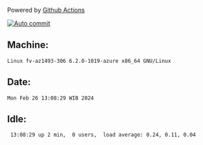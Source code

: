 Powered by [Github Actions](https://github.com/features/actions)

[![Auto commit](https://github.com/hiage/workstation/workflows/Auto%20commit/badge.svg)](https://github.com/hiage/workstation/actions?query=workflow%3A%22Auto+commit%22)

## Machine:
```
Linux fv-az1493-306 6.2.0-1019-azure x86_64 GNU/Linux
```
## Date:
```
Mon Feb 26 13:08:29 WIB 2024
```
## Idle:
```
 13:08:29 up 2 min,  0 users,  load average: 0.24, 0.11, 0.04
```

